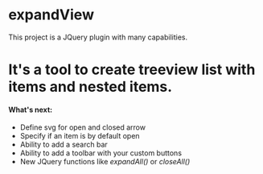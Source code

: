 # expandView
This project is a JQuery plugin with many capabilities.

# It's a tool to create treeview list with items and nested items.

<h4>
  What's next:
</h4>

<ul>
  <li>
    Define svg for open and closed arrow
  </li>
  <li>
    Specify if an item is by default open
  </li>
  <li>
    Ability to add a search bar
  </li>
  <li>
    Ability to add a toolbar with your custom buttons
  </li>
  <li>
    New JQuery functions like <i>expandAll()</i> or <i>closeAll()</i>
  </li>
</ul>
